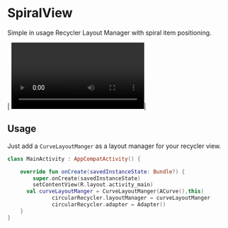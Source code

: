 # SpiralView

Simple in usage Recycler Layout Manager with spiral item positioning.

|  ![](spiralSample.webm)|


## Usage
Just add a `CurveLayoutManger` as a layout manager for your recycler view.
```kotlin
class MainActivity : AppCompatActivity() {

    override fun onCreate(savedInstanceState: Bundle?) {
        super.onCreate(savedInstanceState)
        setContentView(R.layout.activity_main)
      val curveLayoutManger = CurveLayoutManger(ACurve(),this)
              circularRecycler.layoutManager = curveLayoutManger
              circularRecycler.adapter = Adapter()
    }
}
```